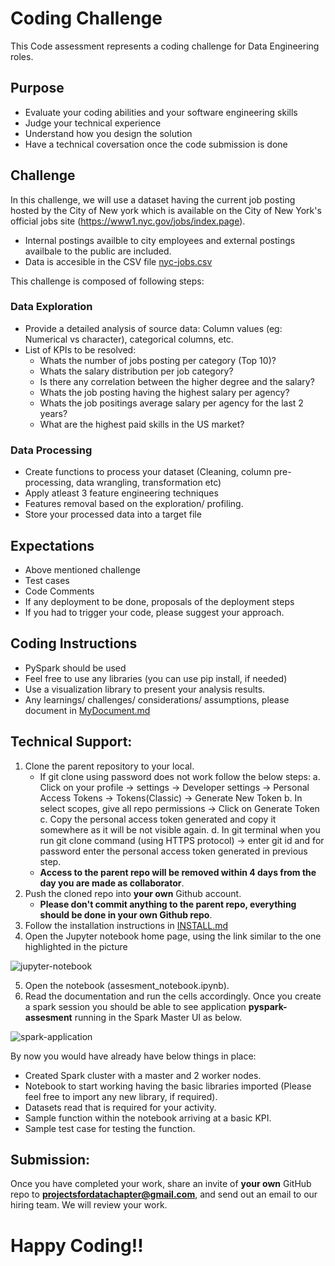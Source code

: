 # Coding Challenge

This Code assessment represents a coding challenge for Data Engineering roles.

## Purpose

- Evaluate your coding abilities and your software engineering skills
- Judge your technical experience
- Understand how you design the solution
- Have a technical coversation once the code submission is done

## Challenge

In this challenge, we will use a dataset having the current job posting hosted by the City of New york which is available on the City of New York's official jobs site (https://www1.nyc.gov/jobs/index.page).

- Internal postings availble to city employees and external postings availbale to the public are included.
- Data is accesible in the CSV file [nyc-jobs.csv](https://github.com/ProjectsForDataChapter/data_engineering_takehome1/blob/main/dataset/nyc-jobs.csv)

This challenge is composed of following steps:

### Data Exploration

- Provide a detailed analysis of source data: Column values (eg: Numerical vs character), categorical columns, etc.
- List of KPIs to be resolved:
  - Whats the number of jobs posting per category (Top 10)?
  - Whats the salary distribution per job category?
  - Is there any correlation between the higher degree and the salary?
  - Whats the job posting having the highest salary per agency?
  - Whats the job positings average salary per agency for the last 2 years?
  - What are the highest paid skills in the US market?

### Data Processing

- Create functions to process your dataset (Cleaning, column pre-processing, data wrangling, transformation etc)
- Apply atleast 3 feature engineering techniques
- Features removal based on the exploration/ profiling.
- Store your processed data into a target file

## Expectations

- Above mentioned challenge
- Test cases
- Code Comments
- If any deployment to be done, proposals of the deployment steps
- If you had to trigger your code, please suggest your approach.

## Coding Instructions

- PySpark should be used
- Feel free to use any libraries (you can use pip install, if needed)
- Use a visualization library to present your analysis results.
- Any learnings/ challenges/ considerations/ assumptions, please document in [MyDocument.md](https://github.com/ProjectsForDataChapter/data_engineering_takehome1/blob/main/MyDocument.md)

## Technical Support:

1. Clone the parent repository to your local.
   - If git clone using password does not work follow the below steps:
     a. Click on your profile -> settings -> Developer settings -> Personal Access Tokens -> Tokens(Classic) -> Generate New Token
     b. In select scopes, give all repo permissions -> Click on Generate Token
     c. Copy the personal access token generated and copy it somewhere as it will be not visible again.
     d. In git terminal when you run git clone command (using HTTPS protocol) -> enter git id and for password enter the personal access token generated in previous step.
   - **Access to the parent repo will be removed within 4 days from the day you are made as collaborator**.
2. Push the cloned repo into **your own** Github account.
   - **Please don't commit anything to the parent repo, everything should be done in your own Github repo**.
3. Follow the installation instructions in [INSTALL.md](https://github.com/ProjectsForDataChapter/data_engineering_takehome1/blob/main/INSTALL.md)
4. Open the Jupyter notebook home page, using the link similar to the one highlighted in the picture

![jupyter-notebook](https://github.com/ProjectsForDataChapter/data_engineering_takehome1/blob/main/pictures/docker-compose.png)

5. Open the notebook (assesment_notebook.ipynb).
6. Read the documentation and run the cells accordingly. Once you create a spark session you should be able to see application **pyspark-assesment** running in the Spark Master UI as below.

![spark-application](https://github.com/ProjectsForDataChapter/data_engineering_takehome1/blob/main/pictures/spark-application.png)

By now you would have already have below things in place:

- Created Spark cluster with a master and 2 worker nodes.
- Notebook to start working having the basic libraries imported (Please feel free to import any new library, if required).
- Datasets read that is required for your activity.
- Sample function within the notebook arriving at a basic KPI.
- Sample test case for testing the function.

## Submission:

Once you have completed your work, share an invite of **your own** GitHub repo to **projectsfordatachapter@gmail.com**, and send out an email to our hiring team.
We will review your work.

# Happy Coding!!
